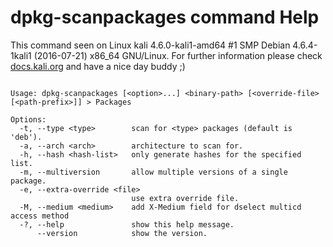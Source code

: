 # dpkg-scanpackages command Help
 
 This command seen on Linux kali 4.6.0-kali1-amd64 #1 SMP Debian 4.6.4-1kali1 (2016-07-21) x86_64 GNU/Linux. For further information please check [docs.kali.org](docs.kali.org) and have a nice day buddy ;) 

~~~

Usage: dpkg-scanpackages [<option>...] <binary-path> [<override-file> [<path-prefix>]] > Packages

Options:
  -t, --type <type>        scan for <type> packages (default is 'deb').
  -a, --arch <arch>        architecture to scan for.
  -h, --hash <hash-list>   only generate hashes for the specified list.
  -m, --multiversion       allow multiple versions of a single package.
  -e, --extra-override <file>
                           use extra override file.
  -M, --medium <medium>    add X-Medium field for dselect multicd access method
  -?, --help               show this help message.
      --version            show the version.

~~~
